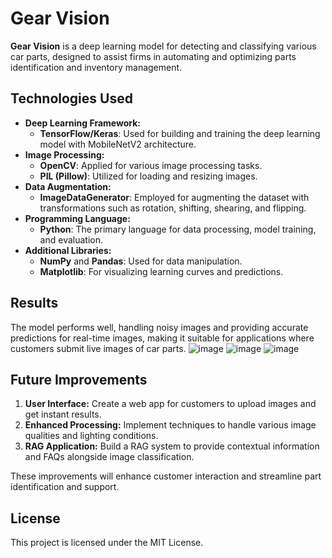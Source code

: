 # Gear Vision

**Gear Vision** is a deep learning model for detecting and classifying various car parts, designed to assist firms in automating and optimizing parts identification and inventory management.

## Technologies Used

- **Deep Learning Framework:**
  - **TensorFlow/Keras**: Used for building and training the deep learning model with MobileNetV2 architecture.
- **Image Processing:**
  - **OpenCV**: Applied for various image processing tasks.
  - **PIL (Pillow)**: Utilized for loading and resizing images.
- **Data Augmentation:**
  - **ImageDataGenerator**: Employed for augmenting the dataset with transformations such as rotation, shifting, shearing, and flipping.
- **Programming Language:**
  - **Python**: The primary language for data processing, model training, and evaluation.
- **Additional Libraries:**
  - **NumPy** and **Pandas**: Used for data manipulation.
  - **Matplotlib**: For visualizing learning curves and predictions.

## Results

The model performs well, handling noisy images and providing accurate predictions for real-time images, making it suitable for applications where customers submit live images of car parts.
![image](https://github.com/user-attachments/assets/6cc8bdcd-9a35-4b91-89c7-e82aec15e94b) ![image](https://github.com/user-attachments/assets/a5a3e639-b47f-46d7-90b6-505804956904) ![image](https://github.com/user-attachments/assets/2c537c81-2188-47d4-bcaf-c8f18acccb29)




## Future Improvements

1. **User Interface:** Create a web app for customers to upload images and get instant results.
2. **Enhanced Processing:** Implement techniques to handle various image qualities and lighting conditions.
3. **RAG Application:** Build a RAG system to provide contextual information and FAQs alongside image classification.

These improvements will enhance customer interaction and streamline part identification and support.

## License

This project is licensed under the MIT License.

